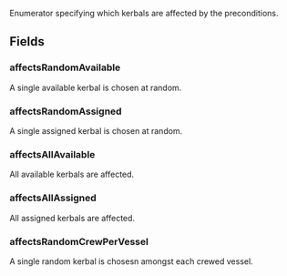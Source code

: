             
Enumerator specifying which kerbals are affected by the preconditions.
        
## Fields

### affectsRandomAvailable
A single available kerbal is chosen at random.
### affectsRandomAssigned
A single assigned kerbal is chosen at random.
### affectsAllAvailable
All available kerbals are affected.
### affectsAllAssigned
All assigned kerbals are affected.
### affectsRandomCrewPerVessel
A single random kerbal is chosesn amongst each crewed vessel.

